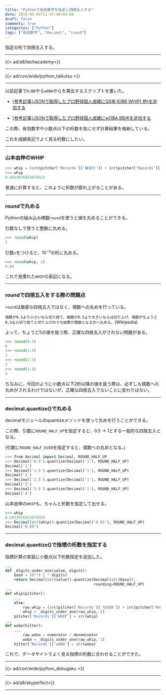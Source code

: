 ```yaml
---
title: "Pythonで有効数字を指定し四捨五入する"
date: 2019-05-05T11:47:48+09:00
draft: false
comments: true
categories: ["Python"]
tags: ["有効数字", "decimal", "round"]
---
```


指定の桁で四捨五入する。

<!--more-->

---

{{< ad/a8/techacademy>}}

---

{{< ad/con/wide/python_taikutsu >}}

---

以前記事で`K/BB`やら`wOBA`やらを算出するスクリプトを書いた。

- [[参考記事]JSONで取得したプロ野球個人成績にQS率,K/BB,WHIP(,他)を追加する](https://www.ted027.com/post/sabr-1)

- [[参考記事]JSONで取得したプロ野球個人成績にwOBA,BB/Kを追加する](https://www.ted027.com/post/sabr-2)

この際、有効数字や小数点以下の桁数を気にせず計算結果を格納している。

これを成績表記でよく見る桁数にしたい。

---

### 山本由伸のWHIP

```py
>>> whip = (int(pitcher['Records']['被安打']) + int(pitcher['Records']['与四球'])) / int(pitcher['Records']['投球回'])
>>> whip
0.6923076923076923
```

普通に計算すると、このように桁数が膨れ上がることがある。

---

### roundで丸める

Pythonの組み込み関数`round`を使うと値を丸めることができる。

引数なしで使うと整数に丸める。

```py
>>> round(whip)
1
```

引数`x`をつけると、$10^{-x}$の桁に丸める。

```py
>>> round(whip, 2)
0.69
```

これで見慣れた`WHIP`の表記になる。

---

### roundで四捨五入をする際の問題点

`round`は厳密な四捨五入ではなく、偶数への丸めを行っている。

`端数が0.5より小さいなら切り捨て、端数が0.5より大きいならは切り上げ、端数がちょうど0.5なら切り捨てと切り上げのうち結果が偶数となる方へ丸める。`(Wikipedia)

よって、ちょうど5の値を扱う際、正確な四捨五入がされない問題がある。

```py
>>> round(0.5)
0
>>> round(1.5)
2
>>> round(2.5)
2
>>> round(3.5)
4
```

ちなみに、今回のように小数点以下2桁以降の値を扱う際は、必ずしも偶数への丸めがされるわけではないが、正確な四捨五入でないことに変わりはない。

---

### decimal.quantize()で丸める

decimalモジュールのquantizeメソッドを使って丸めを行うことができる。

この際、引数に`ROUND_HALF_UP`を指定すると、0.5 → 1とする一般的な四捨五入となる。

(引数に`ROUND_HALF_EVEN`を指定すると、偶数への丸めとなる。)

```py
>>> from decimal import Decimal, ROUND_HALF_UP
>>> Decimal('0.5').quantize(Decimal('1'), ROUND_HALF_UP)
Decimal('1')
>>> Decimal('1.5').quantize(Decimal('1'), ROUND_HALF_UP)
Decimal('2')
>>> Decimal('2.5').quantize(Decimal('1'), ROUND_HALF_UP)
Decimal('3')
>>> Decimal('3.5').quantize(Decimal('1'), ROUND_HALF_UP)
Decimal('4')
```

山本由伸の`WHIP`も、ちゃんと桁数を指定して出せる。

```py
>>> whip
0.6923076923076923
>>> Decimal(str(whip)).quantize(Decimal('0.01'), ROUND_HALF_UP)
Decimal('0.69')
```

---

### decimal.quantize()で指標の桁数を指定する

指標計算の実装に小数点以下桁数指定を追加した。

```py:sabr.py
...
def _digits_under_one(value, digits):
    base = 10**(-1 * digits)
    return Decimal(str(value)).quantize(Decimal(str(base)),
                                        rounding=ROUND_HALF_UP)
...
def whip(pitcher):
    ...
    else:
        raw_whip = (int(pitcher['Records']['与四球']) + int(pitcher['Records']['被安打']) * 3 / outcounts
        whip = _digits_under_one(raw_whip, 2)
    pitcher['Records']['WHIP'] = str(whip)
...
def woba(hitter):
    ...
        raw_woba = numerator / denominator
        woba = _digits_under_one(raw_whip, 3)
    hitter['Records']['wOBA'] = str(woba)
```

これで、データサイトでよく見る指標の桁数に合わせることができた。

---

{{< ad/con/wide/python_dokugaku >}}

---

{{< ad/a8/skyperfect>}}

---